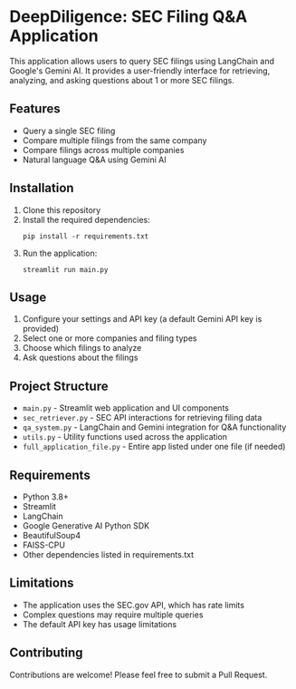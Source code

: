 # DeepDiligence: SEC Filing Q&A Application

This application allows users to query SEC filings using LangChain and Google's Gemini AI. It provides a user-friendly interface for retrieving, analyzing, and asking questions about 1 or more SEC filings.

## Features

- Query a single SEC filing
- Compare multiple filings from the same company
- Compare filings across multiple companies
- Natural language Q&A using Gemini AI

## Installation

1. Clone this repository
2. Install the required dependencies:
   ```
   pip install -r requirements.txt
   ```
3. Run the application:
   ```
   streamlit run main.py
   ```

## Usage

1. Configure your settings and API key (a default Gemini API key is provided)
2. Select one or more companies and filing types
3. Choose which filings to analyze
4. Ask questions about the filings

## Project Structure

- `main.py` - Streamlit web application and UI components
- `sec_retriever.py` - SEC API interactions for retrieving filing data
- `qa_system.py` - LangChain and Gemini integration for Q&A functionality
- `utils.py` - Utility functions used across the application
- `full_application_file.py` - Entire app listed under one file (if needed)

## Requirements

- Python 3.8+
- Streamlit
- LangChain
- Google Generative AI Python SDK
- BeautifulSoup4
- FAISS-CPU
- Other dependencies listed in requirements.txt

## Limitations

- The application uses the SEC.gov API, which has rate limits
- Complex questions may require multiple queries
- The default API key has usage limitations

## Contributing

Contributions are welcome! Please feel free to submit a Pull Request.
